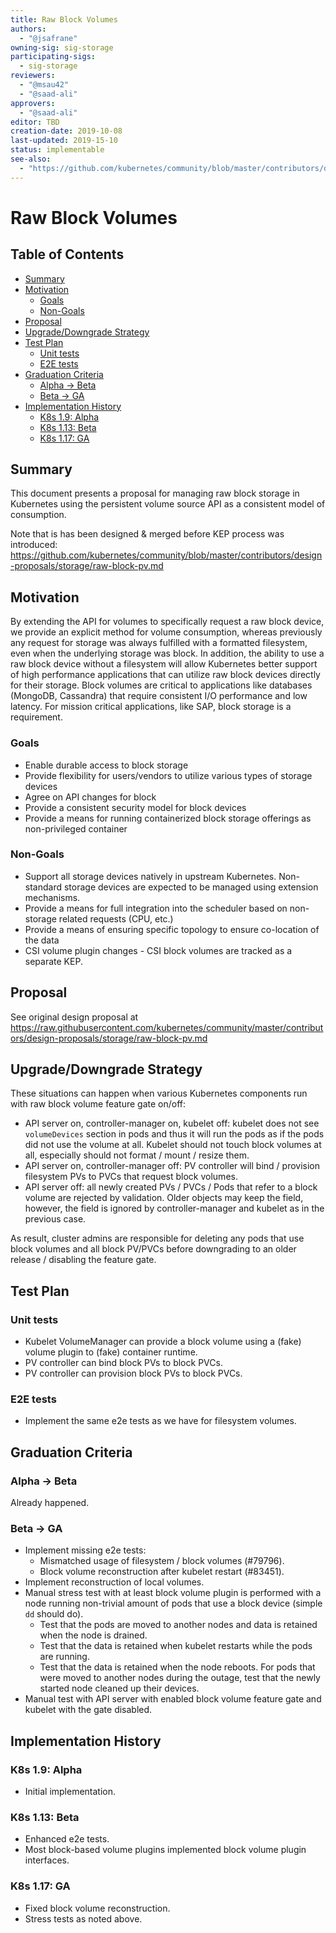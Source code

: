 ```yaml
---
title: Raw Block Volumes
authors:
  - "@jsafrane"
owning-sig: sig-storage
participating-sigs:
  - sig-storage
reviewers:
  - "@msau42"
  - "@saad-ali"
approvers:
  - "@saad-ali"
editor: TBD
creation-date: 2019-10-08
last-updated: 2019-15-10
status: implementable
see-also:
  - "https://github.com/kubernetes/community/blob/master/contributors/design-proposals/storage/raw-block-pv.md"
---
```


# Raw Block Volumes

## Table of Contents

<!-- toc -->
- [Summary](#summary)
- [Motivation](#motivation)
  - [Goals](#goals)
  - [Non-Goals](#non-goals)
- [Proposal](#proposal)
- [Upgrade/Downgrade Strategy](#upgradedowngrade-strategy)
- [Test Plan](#test-plan)
  - [Unit tests](#unit-tests)
  - [E2E tests](#e2e-tests)
- [Graduation Criteria](#graduation-criteria)
  - [Alpha -&gt; Beta](#alpha---beta)
  - [Beta -&gt; GA](#beta---ga)
- [Implementation History](#implementation-history)
  - [K8s 1.9: Alpha](#k8s-19-alpha)
  - [K8s 1.13: Beta](#k8s-113-beta)
  - [K8s 1.17: GA](#k8s-117-ga)
<!-- /toc -->

## Summary

This document presents a proposal for managing raw block storage in Kubernetes
using the persistent volume source API as a consistent model of consumption.

Note that is has been designed & merged before KEP process was introduced:
https://github.com/kubernetes/community/blob/master/contributors/design-proposals/storage/raw-block-pv.md

## Motivation

By extending the API for volumes to specifically request a raw block device,
we provide an explicit method for volume consumption, whereas previously any
request for storage was always fulfilled with a formatted filesystem, even when
the underlying storage was block. In addition, the ability to use a raw block
device without a filesystem will allow Kubernetes better support of high
performance applications that can utilize raw block devices directly for their
storage. Block volumes are critical to applications like databases (MongoDB,
Cassandra) that require consistent I/O performance and low latency. For mission
critical applications, like SAP, block storage is a requirement.

### Goals

* Enable durable access to block storage
* Provide flexibility for users/vendors to utilize various types of storage devices
* Agree on API changes for block
* Provide a consistent security model for block devices 
* Provide a means for running containerized block storage offerings as non-privileged container

### Non-Goals

* Support all storage devices natively in upstream Kubernetes. Non-standard storage devices are expected to be managed using extension
  mechanisms.
* Provide a means for full integration into the scheduler based on non-storage related requests (CPU, etc.)
* Provide a means of ensuring specific topology to ensure co-location of the data 
* CSI volume plugin changes - CSI block volumes are tracked as a separate KEP.

## Proposal

See original design proposal at
https://raw.githubusercontent.com/kubernetes/community/master/contributors/design-proposals/storage/raw-block-pv.md

## Upgrade/Downgrade Strategy

These situations can happen when various Kubernetes components run with raw block volume feature gate on/off:

* API server on, controller-manager on, kubelet off: kubelet does not see
  `volumeDevices` section in pods and thus it will run the pods as if the pods
  did not use the volume at all. Kubelet should not touch block volumes at all,
  especially should not format / mount / resize them.
* API server on, controller-manager off: PV controller will bind / provision
  filesystem PVs to PVCs that request block volumes.
* API server off: all newly created PVs / PVCs / Pods that refer to a block
  volume are rejected by validation. Older objects may keep the field,
  however, the field is ignored by controller-manager and kubelet as in the
  previous case.

As result, cluster admins are responsible for deleting any pods that use block
volumes and all block PV/PVCs before downgrading to an older release / disabling
the feature gate.

## Test Plan

### Unit tests

* Kubelet VolumeManager can provide a block volume using a (fake) volume plugin
  to (fake) container runtime.
* PV controller can bind block PVs to block PVCs.
* PV controller can provision block PVs to block PVCs.

### E2E tests

* Implement the same e2e tests as we have for filesystem volumes.

## Graduation Criteria

### Alpha -> Beta
Already happened.

### Beta -> GA
* Implement missing e2e tests:
  * Mismatched usage of filesystem / block volumes (#79796).
  * Block volume reconstruction after kubelet restart (#83451).
* Implement reconstruction of local volumes.
* Manual stress test with at least block volume plugin is performed with a node
  running non-trivial amount of pods that use a block device (simple `dd`
  should do).
  * Test that the pods are moved to another nodes and data is retained when
    the node is drained.
  * Test that the data is retained when kubelet restarts while the pods are
    running.
  * Test that the data is retained when the node reboots. For pods that were
    moved to another nodes during the outage, test that the newly started node
    cleaned up their devices.
* Manual test with API server with enabled block volume feature gate and
  kubelet with the gate disabled.

## Implementation History

### K8s 1.9: Alpha
* Initial implementation.

### K8s 1.13: Beta
* Enhanced e2e tests.
* Most block-based volume plugins implemented block volume plugin interfaces.

### K8s 1.17: GA
* Fixed block volume reconstruction.
* Stress tests as noted above.

